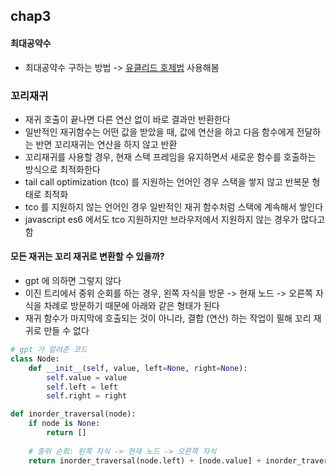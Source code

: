 ## chap3
#### 최대공약수
- 최대공약수 구하는 방법 -> [유클리드 호제법](https://ko.wikipedia.org/wiki/%EC%9C%A0%ED%81%B4%EB%A6%AC%EB%93%9C_%ED%98%B8%EC%A0%9C%EB%B2%95) 사용해봄

### 꼬리재귀
- 재귀 호출이 끝나면 다른 연산 없이 바로 결과만 반환한다
- 일반적인 재귀함수는 어떤 값을 받았을 때, 값에 연산을 하고 다음 함수에게 전달하는 반면 꼬리재귀는 연산을 하지 않고 반환
- 꼬리재귀를 사용할 경우, 현재 스택 프레임을 유지하면서 새로운 함수를 호출하는 방식으로 최적화한다
- tail call optimization (tco) 를 지원하는 언어인 경우 스택을 쌓지 않고 반복문 형태로 최적화 
- tco 를 지원하지 않는 언어인 경우 일반적인 재귀 함수처럼 스택에 계속해서 쌓인다
- javascript es6 에서도 tco 지원하지만 브라우저에서 지원하지 않는 경우가 많다고 함 

#### 모든 재귀는 꼬리 재귀로 변환할 수 있을까?
- gpt 에 의하면 그렇지 않다
- 이진 트리에서 중위 순회를 하는 경우, 왼쪽 자식을 방문 -> 현재 노드 -> 오른쪽 자식을 차례로 방문하기 때문에 아래와 같은 형태가 된다
- 재귀 함수가 마지막에 호출되는 것이 아니라, 결합 (연산) 하는 작업이 필해 꼬리 재귀로 만들 수 없다
```python
# gpt 가 알려준 코드 
class Node:
    def __init__(self, value, left=None, right=None):
        self.value = value
        self.left = left
        self.right = right

def inorder_traversal(node):
    if node is None:
        return []
    
    # 중위 순회: 왼쪽 자식 -> 현재 노드 -> 오른쪽 자식
    return inorder_traversal(node.left) + [node.value] + inorder_traversal(node.right)
```

